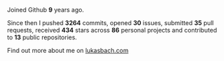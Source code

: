 Joined Github **9** years ago.

Since then I pushed **3264** commits, opened **30** issues, submitted **35** pull requests, received **434** stars across **86** personal projects and contributed to **13** public repositories.

Find out more about me on [lukasbach.com](https://lukasbach.com)
